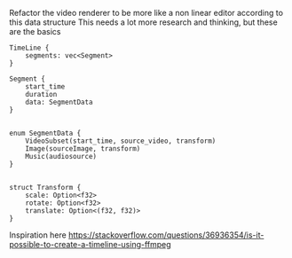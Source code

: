 Refactor the video renderer to be more like a non linear editor according to this data structure
This needs a lot more research and thinking, but these are the basics


```
TimeLine {
    segments: vec<Segment>
}

Segment {
    start_time
    duration
    data: SegmentData 
}


enum SegmentData {
    VideoSubset(start_time, source_video, transform)
    Image(sourceImage, transform)
    Music(audiosource)
}


struct Transform {
    scale: Option<f32>
    rotate: Option<f32>
    translate: Option<(f32, f32)>
}

```

Inspiration here
https://stackoverflow.com/questions/36936354/is-it-possible-to-create-a-timeline-using-ffmpeg
